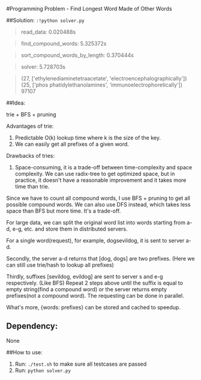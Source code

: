 #Programming Problem - Find Longest Word Made of Other Words

##Solution:
`:!python solver.py`

>read_data: 0.020488s

>find_compound_words: 5.325372s

>sort_compound_words_by_length: 0.370444s

>solver: 5.728703s

>(27, ['ethylenediaminetetraacetate', 'electroencephalographically']) (25, ['phos
phatidylethanolamines', 'immunoelectrophoretically']) 97107


##Idea:

trie + BFS + pruning

Advantages of trie:

1. Predictable O(k) lookup time where k is the size of the key.
2. We can easily get all prefixes of a given word.

Drawbacks of tries:

1. Space-consuming, it is a trade-off between time-complexity and space complexity. We can use radix-tree to get optimized space, but in practice, it doesn't have a reasonable improvement and it takes more time than trie.

Since we have to count all compound words, I use BFS + pruning to get all possible compound words. We can also use DFS instead, which takes less space than BFS but more time. It's a trade-off.

For large data, we can split the original word list into words starting from a-d, e-g, etc. and store them in distributed servers. 

For a single word(request), for example, dogsevildog, it is sent to server a-d. 

Secondly, the server a-d returns that [dog, dogs] are two prefixes. (Here we can still use trie/hash to lookup all prefixes)

Thirdly, suffixes [sevildog, evildog] are sent to server s and e-g respectively. (Like BFS)
Repeat 2 steps above until the suffix is equal to empty string(find a compound word) or the server returns empty prefixes(not a compound word). The requesting can be done in parallel.

What's more, {words: prefixes} can be stored and cached to speedup.


## Dependency:
None

##How to use:
1. Run: `./test.sh` to make sure all testcases are passed
2. Run: `python solver.py`